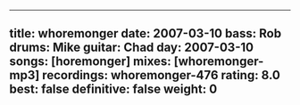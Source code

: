 
---
title: whoremonger
date: 2007-03-10
bass:	Rob
drums:	Mike
guitar:	Chad
day: 2007-03-10
songs: [horemonger]
mixes: [whoremonger-mp3]
recordings: whoremonger-476
rating: 8.0
best: false
definitive: false
weight: 0
---
